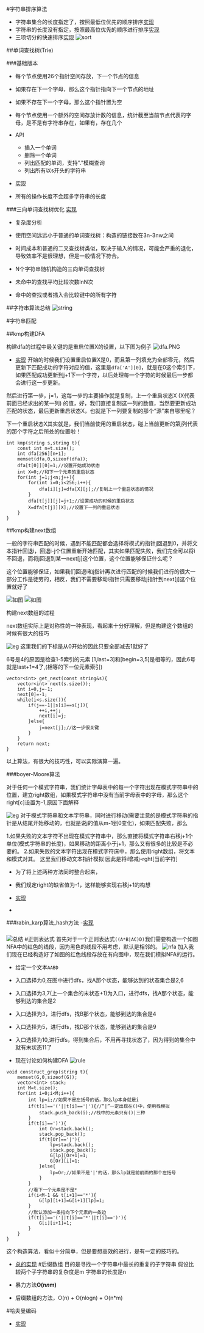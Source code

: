 #字符串排序算法

- 字符串集合的长度指定了，按照最低位优先的顺序排序[实现](string_same_length_lsd.cpp)
- 字符串的长度没有指定，按照最高位优先的顺序进行排序[实现](string_diff_length_msd.cpp)
- 三项切分的快速排序[实现](3_partation_string_sort.cpp)
![sort](stringsort.PNG)


##单词查找树(Trie)

###基础版本

  - 每个节点使用26个指针空间存放，下一个节点的信息
  - 如果存在下一个字母，那么这个指针指向下一个节点的地址
  - 如果不存在下一个字母，那么这个指针置为空
  - 每个节点使用一个额外的空间存放计数的信息，统计截至当前节点代表的字母，是不是有字符串存在，如果有，存在几个

- API
  - 插入一个单词
  - 删除一个单词
  - 列出匹配的单词，支持"."模糊查询
  - 列出所有以s开头的字符串
- [实现](Trie.cpp)
- 所有的操作长度不会超多字符串的长度

###三向单词查找树优化
[实现](3_trie.cpp)

- 复杂度分析

- 使用空间远远小于普通的单词查找树：构造的链接数在3n-3nw之间
- 时间成本和普通的二叉查找树类似，取决于输入的情况，可能会严重的退化，导致效率不是很理想，但是一般情况下符合。

-  N个字符串随机构造的三向单词查找树
  - 未命中的查找平均比较次数lnN次
  - 命中的查找或者插入会比较键中的所有字符

##字符串算法总结
![string](string.PNG)

#字符串匹配

##kmp构建DFA

构建dfa的过程中最关键的是重启位置X的设置，以下图为例子
![dfa.PNG](dfa.PNG)
- [实现](kmp_dfa.cpp)
开始的时候我们设置重启位置X是0，而且第一列填充为全部零元，然后更新下匹配成功的字符对应的值，这里是```dfa['A'][0]```，就是在0这个索引下，如果匹配成功更新到j+1下一个字符，以后处理每一个字符的时候最后一步都会进行这一步更新。

然后进行第一步，j=1，这每一步的主要操作就是复制，上一个重启状态X (X代表前面已经求出的某一列) 的值，好，我们直接复制这一列的数值，当然要更新成功匹配的状态，最后更新重启状态X，也就是下一列要复制的那个“源”来自哪里呢？

下一个重启状态X其实就是，我们当前使用的重启状态，碰上当前更新的第j列代表的那个字符之后所处的位置啦！

```
int kmp(string s,string t){
    const int n=t.size();
    int dfa[256][n+1];
    memset(dfa,0,sizeof(dfa));
    dfa[t[0]][0]=1;//设置开始成功状态
    int X=0;//和下一个元素的重启状态
    for(int j=1;j<n;j++){
        for(int i=0;i<256;i++){
            dfa[i][j]=dfa[X][j];//复制上一个重启状态的情况
        }
        dfa[t[j]][j]=j+1;//设置成功的时候的重启状态
        X=dfa[t[j]][X];//设置下一列的重启状态
    }
}
```
##kmp构建next数组

一般的字符串匹配的时候，遇到不能匹配都会选择将模式的指针j回退到0，并将文本指针回退i，回退i-j个位置重新开始匹配，其实如果匹配失败，我们完全可以将i不回退，而将j回退到某一next[j]这个位置，这个位置能够保证什么呢？

这个位置能够保证，如果我们回退i和j指针再次进行匹配的时候我们进行的很大一部分工作是徒劳的，相反，我们不需要移动i指针只需要移动j指针到next[j]这个位置就好了

![如图](next1.PNG)
![如图](next2.PNG)

构建next数组的过程

next数组实际上是对称性的一种表现，看起来十分好理解，但是构建这个数组的时候有很大的技巧

![eg](egPNG.PNG)
这里我们的下标是从0开始的因此只要全部减去1就好了

6号是4的原因是检查1-5索引的元素
[1,last=3]和[begin=3,5]是相等的，因此6号就是last+1=4了,(相等的下一位元素索引)


```
vector<int> get_next(const string&s){
    vector<int> next(s.size());
    int i=0,j=-1;
    next[0]=-1;
    while(i<s.size()){
        if(j==-1||s[i]==s[j]){
            ++i,++j;
            next[i]=j;
        }else{
            j=next[j];//这一步很关键
        }
    }
    return next;
}

```
以上算法，有很大的技巧性，可以实际演算一遍。


###boyer-Moore算法

对于任何一个模式字符串，我们统计字母表中的每一个字符出现在模式字符串中的位置，建立right数组，如果模式字符串中没有当前字母表中的字母，那么这个right[c]设置为-1,原因下面解释

![eg](boyermoore.PNG)
对于模式字符串和文本字符串，同时进行移动(需要注意的是模式字符串的指针是从结尾开始移动的，也就是说j的值从m-1到0变化)，如果匹配失败，那么

1.如果失败的文本字符不出现在模式字符串中，那么直接将模式字符串右移j+1个单位(模式字符串的长度)，如果移动的距离小于j+1，那么又有很多的比较是不必要的。
2.如果失败的文本字符出现在模式字符床中，那么使用right数组，将文本和模式对其。
这里我们移动文本指针模拟
因此是将i增减j-rght[当前字符]
- 为了将上述两种方法同时整合起来，
- 我们规定right的缺省值为-1，这样能够实现右移j+1的构想

- [实现](boyermoore.cpp)
- 
###rabin_karp算法_hash方法
-[实现](rabin_karp.cpp)




###
![总结](sub.PNG)
#正则表达式
首先对于一个正则表达式```((A*B|AC)D)```我们需要构造一个如图NFA中的红色的线段，因为黑色的线段不用考虑，默认是相邻的。
![nfa](NFA.PNG)
加入我们现在已经构造好了如图的红色线段存放在有向图中，现在我们模拟NFA的运行。

- 给定一个文本```AABD```
- 入口选择为0,在图中进行dfs，找A那个状态，能够达到的状态集合是2,6
- 入口选择为3,7(上一个集合的末状态+1)为入口，进行dfs，找A那个状态，能够到达的集合是2
- 入口选择为3，进行dfs，找B那个状态，能够到达的集合是4
- 入口选择为5，进行dfs，找D那个状态，能够到达的集合是9
- 入口选择为10,进行dfs，得到集合后，不用再寻找状态了，因为得到的集合中就有末状态11了

- 现在讨论如何构建DFA
![rule](rules.PNG)

```
void construct_grep(string t){
    memset(G,0,sizeof(G));
    vector<int> stack;
    int M=t.size();
    for(int i=0;i<M;i++){
        int lp=i;//如果不是左括号的话，那么lp本身就是i
        if(t[i]=='('||t[i]=='|'){//“|”一定出现在()中，使用栈模拟
            stack.push_back(i);//栈中的元素只有()|三种
        }
        if(t[i]==')'){
            int Or=stack.back();
            stack.pop_back();
            if(t[Or]=='|'){
                lp=stack.back();
                stack.pop_back();
                G[lp][Or+1]=1;
                G[Or][i]=1;
            }else{
                lp=Or;//如果不是'|'的话，那么lp就是前前面的那个左括号
            }
        }
        //看下一个元素是不是*
        if(i<M-1 && t[i+1]=='*'){
            G[lp][i+1]=G[i+1][lp]=1;
        }
        //默认添加一条指向下个元素的一条边
        if(t[i]=='('||t[i]=='*'||t[i]==')'){
            G[i][i+1]=1;
        }
    }
}
```
这个构造算法，看似十分简单，但是要想高效的进行，是有一定的技巧的。

- [总的实现](grep.cpp)
#后缀数组
目的是寻找一个字符串中最长的重复的子字符串
假设比较两个子字符串的复杂度是m
字符串的长度是n

- 暴力方法**O(n*n*m)**
- 后缀数组的方法，O(n) + O(nlogn) + O(n*m)


#哈夫曼编码
- [实现](haffmancode.cpp)